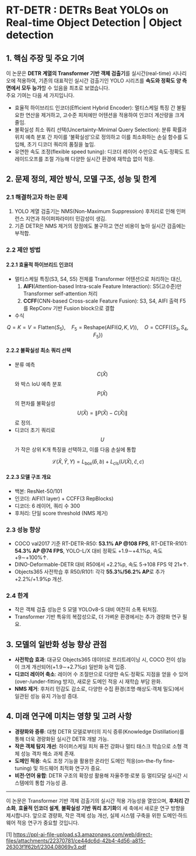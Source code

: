 # RT-DETR : DETRs Beat YOLOs on Real-time Object Detection | Object detection

## 1. 핵심 주장 및 주요 기여  
이 논문은 **DETR 계열의 Transformer 기반 객체 검출기**를 실시간(real-time) 시나리오에 적용하여, 기존의 대표적인 실시간 검출기인 YOLO 시리즈를 **속도와 정확도 양 측면에서 모두 능가**할 수 있음을 최초로 보였습니다.  
주요 기여는 다음 세 가지입니다.  
- 효율적 하이브리드 인코더(Efficient Hybrid Encoder): 멀티스케일 특징 간 불필요한 연산을 제거하고, 고수준 피처에만 어텐션을 적용하여 인코더 계산량을 크게 줄임.  
- 불확실성 최소 쿼리 선택(Uncertainty-Minimal Query Selection): 분류 확률과 위치 예측 분포 간 차이를 ‘불확실성’으로 정의하고 이를 최소화하는 손실 함수를 도입해, 초기 디코더 쿼리의 품질을 높임.  
- 유연한 속도 조정(flexible speed tuning): 디코더 레이어 수만으로 속도·정확도 트레이드오프를 조절 가능해 다양한 실시간 환경에 재학습 없이 적응.

## 2. 문제 정의, 제안 방식, 모델 구조, 성능 및 한계  

### 2.1 해결하고자 하는 문제  
1) YOLO 계열 검출기는 NMS(Non-Maximum Suppression) 후처리로 인해 인퍼런스 지연과 하이퍼파라미터 민감성이 생김.  
2) 기존 DETR은 NMS 제거의 장점에도 불구하고 연산 비용이 높아 실시간 검출에는 부적합.  

### 2.2 제안 방법  
#### 2.2.1 효율적 하이브리드 인코더  
- 멀티스케일 특징(S3, S4, S5) 전체를 Transformer 어텐션으로 처리하는 대신,  
  1) **AIFI**(Attention-based Intra-scale Feature Interaction): S5(고수준)만 Transformer self-attention 처리  
  2) **CCFF**(CNN-based Cross-scale Feature Fusion): S3, S4, AIFI 출력 F5를 RepConv 기반 Fusion block으로 결합  
- 수식  

$$
    Q=K=V=\mathrm{Flatten}(S_5),\quad
    F_5=\mathrm{Reshape}(\mathrm{AIFI}(Q,K,V)),\quad
    O=\mathrm{CCFF}(\{S_3,S_4,F_5\})
  $$  

#### 2.2.2 불확실성 최소 쿼리 선택  
- 분류 예측 $$C(\hat X)$$와 박스 IoU 예측 분포 $$P(\hat X)$$의 편차를 불확실성 $$U(\hat X)=\|P(\hat X)-C(\hat X)\|$$로 정의.  
- 디코더 초기 쿼리로 $$U$$가 작은 상위 K개 특징을 선택하고, 이를 다음 손실에 통합  

$$
    \mathcal{L}(\hat X,\hat Y,Y)=L_{\mathrm{box}}(\hat b,b)+L_{\mathrm{cls}}(U(\hat X),\hat c,c)
  $$  

#### 2.2.3 모델 구조 개요  
- 백본: ResNet-50/101  
- 인코더: AIFI(1 layer) + CCFF(3 RepBlocks)  
- 디코더: 6 레이어, 쿼리 수 300  
- 후처리: 단일 score threshold (NMS 제거)  

### 2.3 성능 향상  
- COCO val2017 기준 RT-DETR-R50: **53.1% AP @108 FPS**, RT-DETR-R101: **54.3% AP @74 FPS**, YOLO-L/X 대비 정확도 +1.9∼+4.1%p, 속도 +9∼+100%↑.  
- DINO-Deformable-DETR 대비 R50에서 +2.2%p, 속도 5→108 FPS 약 21×↑.  
- Objects365 사전학습 후 R50/R101: 각각 **55.3%/56.2% AP**로 추가 +2.2%/+1.9%p 개선.  

### 2.4 한계  
- 작은 객체 검출 성능은 S 모델 YOLOv8-S 대비 여전히 소폭 뒤처짐.  
- Transformer 기반 특유의 복잡성으로, 더 가벼운 환경에서는 추가 경량화 연구 필요.

## 3. 모델의 일반화 성능 향상 관점  
- **사전학습 효과**: 대규모 Objects365 데이터로 프리트레이닝 시, COCO 전이 성능이 크게 개선되어(+1.9∼+2.7%p) 일반화 능력 입증.  
- **디코더 레이어 축소**: 레이어 수 조절만으로 다양한 속도·정확도 지점을 얻을 수 있어(over-/under-fitting 방지), 새로운 도메인 적응 시 재학습 부담 완화.  
- **NMS 제거**: 후처리 민감도 감소로, 다양한 수집 환경(조명·해상도·객체 밀도)에서 일관된 성능 유지 가능성 증대.

## 4. 미래 연구에 미치는 영향 및 고려 사항  
- **경량화와 증류**: 대형 DETR 모델로부터의 지식 증류(Knowledge Distillation)를 통해 더욱 경량화된 실시간 DETR 개발 가능.  
- **작은 객체 탐지 개선**: 하이퍼스케일 피처 퓨전 강화나 멀티 태스크 학습으로 소형 객체 성능 격차 해소 과제 존재.  
- **도메인 적응**: 속도 조정 기능을 활용한 온라인 도메인 적응(on-the-fly fine-tuning) 및 하드웨어 최적화 연구가 중요.  
- **비전⋅언어 융합**: DETR 구조의 확장성 활용해 자율주행·로봇 등 멀티모달 실시간 시스템에의 통합 가능성 큼.

***

이 논문은 Transformer 기반 객체 검출기의 실시간 적용 가능성을 열었으며, **후처리 간소화**, **효율적 인코더 설계**, **불확실성 기반 쿼리 초기화**의 세 축에서 새로운 연구 방향을 제시합니다. 앞으로 경량화, 작은 객체 성능 개선, 실제 시스템 구축을 위한 도메인·하드웨어 적응 연구가 중요할 것입니다.

[1] https://ppl-ai-file-upload.s3.amazonaws.com/web/direct-files/attachments/22370781/ce44dc6d-42b4-4d56-a815-26303f1f62bf/2304.08069v3.pdf
